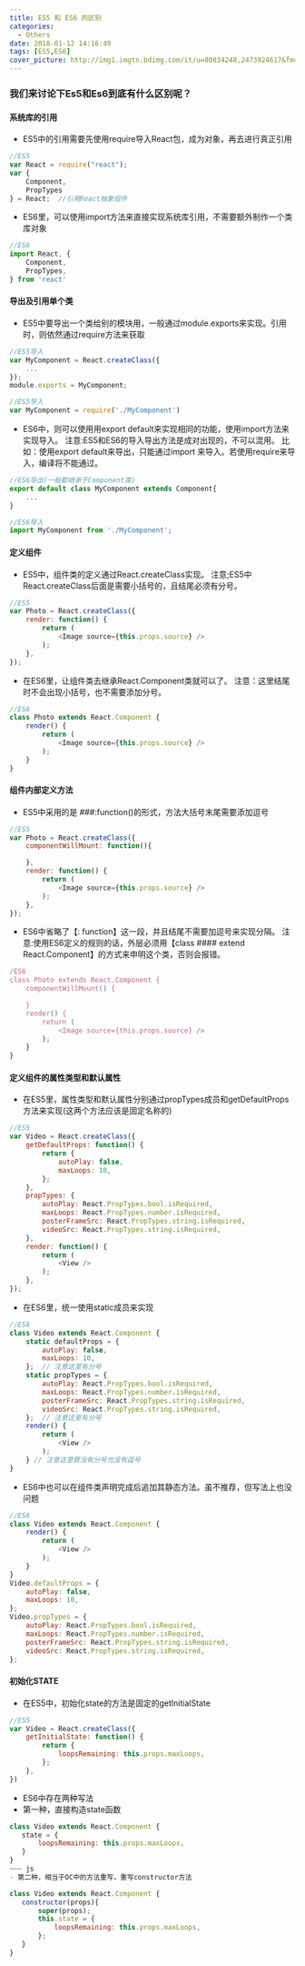 ```yaml
---
title: ES5 和 ES6 的区别
categories:
  - Others
date: 2018-01-12 14:16:49
tags: [ES5,ES6]
cover_picture: http://img1.imgtn.bdimg.com/it/u=80834248,2473924617&fm=27&gp=0.jpg
---
```


### 我们来讨论下Es5和Es6到底有什么区别呢？

#### 系统库的引用
- ES5中的引用需要先使用require导入React包，成为对象，再去进行真正引用
~~~ js
//ES5
var React = require("react");
var {
    Component,
    PropTypes
} = React;  //引用React抽象组件
~~~
- ES6里，可以使用import方法来直接实现系统库引用，不需要额外制作一个类库对象
~~~ js
//ES6
import React, { 
    Component,
    PropTypes,
} from 'react'
~~~
#### 导出及引用单个类
- ES5中要导出一个类给别的模块用，一般通过module.exports来实现。引用时，则依然通过require方法来获取
~~~ js
//ES5导入
var MyComponent = React.createClass({
    ...
});
module.exports = MyComponent;

//ES5导入
var MyComponent = require('./MyComponent')
~~~
- ES6中，则可以使用用export default来实现相同的功能，使用import方法来实现导入。
注意:ES5和ES6的导入导出方法是成对出现的，不可以混用。
比如：使用export default来导出，只能通过import 来导入。若使用require来导入，编译将不能通过。
~~~ js
//ES6导出(一般都继承于Component类)
export default class MyComponent extends Component{
    ...
}

//ES6导入
import MyComponent from './MyComponent';
~~~
#### 定义组件
- ES5中，组件类的定义通过React.createClass实现。
注意;ES5中React.createClass后面是需要小括号的，且结尾必须有分号。
~~~ js
//ES5
var Photo = React.createClass({
    render: function() {
        return (
            <Image source={this.props.source} />
        );
    },
});
~~~ 
- 在ES6里，让组件类去继承React.Component类就可以了。
注意：这里结尾时不会出现小括号，也不需要添加分号。
~~~ js
//ES6
class Photo extends React.Component {
    render() {
        return (
            <Image source={this.props.source} />
        );
    }
}
~~~
#### 组件内部定义方法
- ES5中采用的是 ###:function()的形式，方法大括号末尾需要添加逗号
~~~ js
//ES5 
var Photo = React.createClass({
    componentWillMount: function(){

    },
    render: function() {
        return (
            <Image source={this.props.source} />
        );
    },
});
~~~
- ES6中省略了【: function】这一段，并且结尾不需要加逗号来实现分隔。
注意:使用ES6定义的规则的话，外层必须用【class #### extend React.Component】的方式来申明这个类，否则会报错。
~~~ js
/ES6
class Photo extends React.Component {
    componentWillMount() {

    }
    render() {
        return (
            <Image source={this.props.source} />
        );
    }
}
~~~
#### 定义组件的属性类型和默认属性
- 在ES5里，属性类型和默认属性分别通过propTypes成员和getDefaultProps方法来实现(这两个方法应该是固定名称的)
~~~ js
//ES5 
var Video = React.createClass({
    getDefaultProps: function() {
        return {
            autoPlay: false,
            maxLoops: 10,
        };
    },
    propTypes: {
        autoPlay: React.PropTypes.bool.isRequired,
        maxLoops: React.PropTypes.number.isRequired,
        posterFrameSrc: React.PropTypes.string.isRequired,
        videoSrc: React.PropTypes.string.isRequired,
    },
    render: function() {
        return (
            <View />
        );
    },
});
~~~
- 在ES6里，统一使用static成员来实现
~~~ js
//ES6
class Video extends React.Component {
    static defaultProps = {
        autoPlay: false,
        maxLoops: 10,
    };  // 注意这里有分号
    static propTypes = {
        autoPlay: React.PropTypes.bool.isRequired,
        maxLoops: React.PropTypes.number.isRequired,
        posterFrameSrc: React.PropTypes.string.isRequired,
        videoSrc: React.PropTypes.string.isRequired,
    };  // 注意这里有分号
    render() {
        return (
            <View />
        );
    } // 注意这里既没有分号也没有逗号
}
~~~
- ES6中也可以在组件类声明完成后追加其静态方法。虽不推荐，但写法上也没问题
~~~ js
//ES6
class Video extends React.Component {
    render() {
        return (
            <View />
        );
    }
}
Video.defaultProps = {
    autoPlay: false,
    maxLoops: 10,
};
Video.propTypes = {
    autoPlay: React.PropTypes.bool.isRequired,
    maxLoops: React.PropTypes.number.isRequired,
    posterFrameSrc: React.PropTypes.string.isRequired,
    videoSrc: React.PropTypes.string.isRequired,
};
~~~
#### 初始化STATE
- 在ES5中，初始化state的方法是固定的getInitialState
~~~ js
//ES5 
var Video = React.createClass({
    getInitialState: function() {
        return {
            loopsRemaining: this.props.maxLoops,
        };
    },
})
~~~
- ES6中存在两种写法
 - 第一种，直接构造state函数
 ~~~ js
 class Video extends React.Component {
    state = {
        loopsRemaining: this.props.maxLoops,
    }
}
~~~ js
 - 第二种，相当于OC中的方法重写，重写constructor方法

class Video extends React.Component {
    constructor(props){
        super(props);
        this.state = {
            loopsRemaining: this.props.maxLoops,
        };
    }
}
~~~
